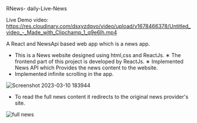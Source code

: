 RNews- daily-Live-News

Live Demo video:
https://res.cloudinary.com/dsxyzdqvo/video/upload/v1678466378/Untitled_video_-_Made_with_Clipchamp_1_q9e6lh.mp4

A React and NewsApi based web app which is a news app.

* This is a News website designed using html,css and ReactJs.
∗ The frontend part of this project is developed by ReactJs.
∗ Implemented News API which Provides the news content to the website.
* Implemented infinite scrolling in the app.



![Screenshot 2023-03-10 183944](https://user-images.githubusercontent.com/87107030/224325495-bdbeae72-674f-4051-8dc0-87702726885e.png)







* To read the full news content it redirects to the original news provider's site.


![full news](https://user-images.githubusercontent.com/87107030/224326481-c6e56dd9-6ef9-4b15-a176-8df031803462.png)
